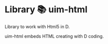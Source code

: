 # Library 📚 uim-html
Library to work with Html5 in D.

uim-html embeds HTML creating with D coding.


